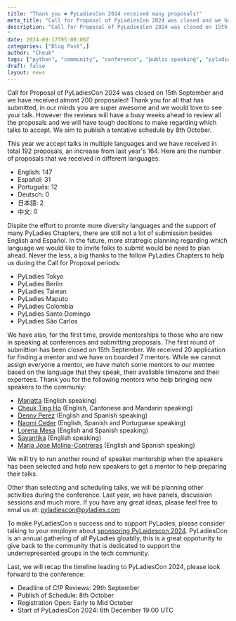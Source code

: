```yaml
---
title: "Thank you ❤️ PyLadiesCon 2024 received many proposals!"
meta_title: "Call for Proposal of PyLadiesCon 2024 was closed and we have received almost 200 proposaled!"
description: "Call for Proposal of PyLadiesCon 2024 was closed on 15th September and we have received almost 200 proposaled! Thank you for all that has submitted, in our minds you are super awesome and we would love to see your talk. However the reviews will have a busy weeks ahead to review all the proposals and we will have tough decitions to make regarding which talks to accept. We aim to publish a tentative schedule by 8th October.
"
date: 2024-09-17T05:00:00Z
categories: ["Blog Post",]
author: "Cheuk"
tags: ["python", "community", "conference", "public speaking", "pyladies"]
draft: false
layout: news
---
```


Call for Proposal of PyLadiesCon 2024 was closed on 15th September and we have received almost 200 proposaled! Thank you for all that has submitted, in our minds you are super awesome and we would love to see your talk. However the reviews will have a busy weeks ahead to review all the proposals and we will have tough decitions to make regarding which talks to accept. We aim to publish a tentative schedule by 8th October.

This year we accept talks in multiple languages and we have received in total 192 proposals, an increase from last year's 164. Here are the number of proposals that we received in different languages:

- English: 147
- Español: 31
- Português: 12
- Deutsch: 0
- 日本語: 2
- 中文: 0

Dispite the effort to promte more diversity languages and the support of many PyLadies Chapters, there are still not a lot of submission besides English and Español. In the future, more stratregic planning regarding which language we would like to invite folks to submit would be need to plan ahead. Never the less, a big thanks to the follow PyLadies Chapters to help us during the Call for Proposal periods:

- PyLadies Tokyo
- PyLadies Berlin
- PyLadies Taiwan
- PyLadies Maputo
- PyLadies Colombia
- PyLadies Santo Domingo
- PyLadies São Carlos

We have also, for the first time, provide mentorships to those who are new in speaking at conferences and submitting proposals. The first round of submittion has been closed on 15th September. We received 20 application for finding a mentor and we have on boarded 7 mentors. While we cannot assign everyone a mentor, we have match some mentors to our mentee based on the language that they speak, their avaliable timezone and their expertees. Thank you for the following mentors who help bringing new speakers to the communiy:

- [Mariatta](https://mariatta.ca) (English speaking)
- [Cheuk Ting Ho](https://cheuk.dev) (English, Cantonese and Mandarin speaking)
- [Denny Perez](https://www.linkedin.com/in/dennyperez18/) (English and Spanish speaking)
- [Naomi Ceder](https://naomiceder.tech/) (English, Spanish and Portuguese speaking)
- [Lorena Mesa](https://www.linkedin.com/in/lorenamesa/) (English and Spanish speaking)
- [Sayantika](https://www.linkedin.com/in/sayantika-banik/) (English speaking)
- [Maria Jose Molina-Contreras](https://www.linkedin.com/in/mjmolinacontreras/) (English and Spanish speaking)

We will try to run another round of speaker mentorship when the speakers has been selected and help new speakers to get a mentor to help preparing their talks.

Other than selecting and scheduling talks, we will be planning other activities during the conference. Last year, we have panels, discussion sessions and much more. If you have any great ideas, please feel free to emal us at: [pyladiescon@pyladies.com](pyladiescon@pyladies.com)

To make PyLadiesCon a success and to support PyLadies, please consider talking to your employer about [sponsoring PyLaidescon 2024](https://conference.pyladies.com/sponsors/). PyLadiesCon is an annual gathering of all PyLadies gloablly, this is a great oppotunity to give back to the community that is dedicated to support the underrepresented groups in the tech community.

Last, we will recap the timeline leading to PyLadiesCon 2024, please look forward to the conference:

- Deadline of CfP Reviews: 29th September
- Publish of Schedule: 8th October
- Registration Open: Early to Mid October
- Start of PyLadiesCon 2024: 6th December 19:00 UTC
